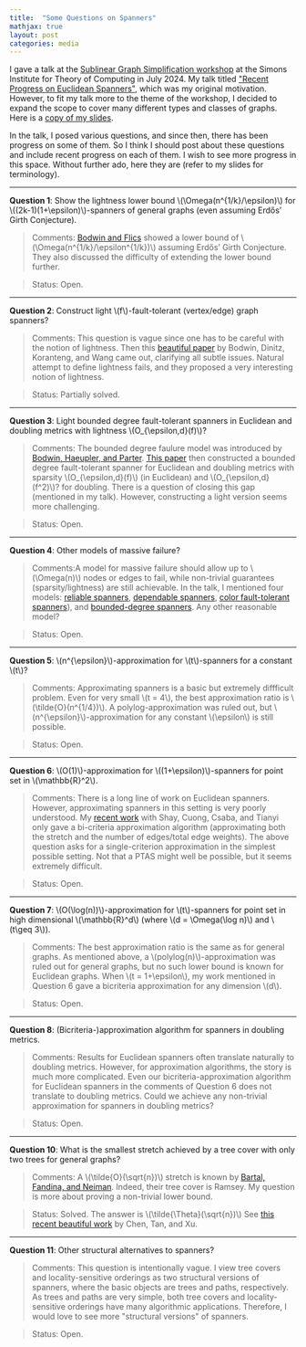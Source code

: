 ```yaml
---
title:  "Some Questions on Spanners"
mathjax: true
layout: post
categories: media
---
```


I gave a talk at the [Sublinear Graph Simplification workshop](https://simons.berkeley.edu/workshops/sublinear-graph-simplification) at the Simons Institute for Theory of Computing in July 2024. My talk titled ["Recent Progress on Euclidean Spanners"](https://www.youtube.com/watch?v=H3KWeEEVA9g), which was my original motivation. However, to fit my talk more to the theme of the workshop, I decided to  expand the scope to cover many different types and classes of graphs. Here is a [copy of my slides](/assets/figs/spanner-simons-talk.pdf).

In the talk, I posed various questions, and since then, there has been progress on some of them. So I think I should post about these questions and include recent progress on each of them. I wish to see more progress in this space. Without further ado, here they are (refer to my slides for terminology).

---

**Question 1**: Show the lightness lower bound \\(\Omega(n^{1/k}/\epsilon)\\) for \\((2k-1)(1+\epsilon)\\)-spanners of general graphs (even assuming Erdős’ Girth Conjecture).


> Comments: [Bodwin and Flics](https://arxiv.org/pdf/2406.04459) showed a lower bound of \\(\Omega(n^{1/k}/\epsilon^{1/k})\\) assuming Erdős’ Girth Conjecture. They also discussed the difficulty of extending the lower bound further.

> Status: Open.

---


**Question 2**: Construct light \\(f\\)-fault-tolerant (vertex/edge) graph spanners?

> Comments: This question is vague since one has to be careful with the notion of lightness. Then this [beautiful paper](https://arxiv.org/pdf/2502.10890) by Bodwin, Dinitz, Koranteng, and Wang came out, clarifying all subtle issues. Natural attempt to define lightness fails, and they proposed a very interesting notion of lightness. 

> Status: Partially solved.

---


**Question 3**: Light bounded degree fault-tolerant spanners in Euclidean and doubling metrics with lightness \\(O_{\epsilon,d}(f)\\)? 


> Comments: The bounded degree faulure model was introduced by [Bodwin, Haeupler, and  Parter](https://arxiv.org/abs/2309.06696). [This paper](https://arxiv.org/abs/2405.18134) then constructed a bounded degree fault-tolerant spanner for Euclidean and doubling metrics with sparsity \\(O_{\epsilon,d}(f)\\) (in Euclidean) and \\(O_{\epsilon,d}(f^2)\\)? for doubling. There is a question of closing this gap (mentioned in my talk). However, constructing a light version seems more challenging. 

> Status: Open.

---

**Question 4**: Other models of massive failure? 


> Comments:A model for massive failure should allow up to \\(\Omega(n)\\) nodes or edges to fail, while non-trivial guarantees (sparsity/lightness) are still achievable. In the talk, I mentioned four models: [reliable spanners](https://arxiv.org/pdf/2007.08738), [dependable spanners](https://arxiv.org/abs/2407.01466), [color fault-tolerant spanners](https://arxiv.org/abs/2311.08868)), and [bounded-degree spanners](https://arxiv.org/abs/2309.06696). Any other reasonable model?

> Status: Open.

---

**Question 5**: \\(n^{\epsilon}\\)-approximation for \\(t\\)-spanners for a constant \\(t\\)? 


> Comments: Approximating spanners is a basic but extremely diffficult problem. Even for very small \\(t  = 4\\), the best approximation ratio is \\(\tilde{O}(n^{1/4})\\). A polylog-approximation was ruled out, but \\(n^{\epsilon}\\)-approximation for any constant \\(\epsilon\\) is still possible.

> Status: Open.

---

**Question 6**: \\(O(1)\\)-approximation for \\((1+\epsilon)\\)-spanners for point set in \\(\mathbb{R}^2\\). 

> Comments: There is a long line of work on Euclidean spanners. However, approximating spanners in this setting is very poorly understood. My [recent work](https://arxiv.org/abs/2409.08227) with Shay, Cuong, Csaba, and Tianyi only gave a bi-criteria approximation algorithm (approximating both the stretch and the number of edges/total edge weights). The above question asks for a single-criterion approximation in the simplest possible setting. Not that a PTAS might well be possible, but it seems extremely difficult.

> Status: Open.

----

**Question 7**: \\(O(\log(n))\\)-approximation for \\(t\\)-spanners for point set in high dimensional \\(\mathbb{R}^d\\) (where \\(d = \Omega(\log n)\\) and \\(t\geq 3\\)). 

> Comments: The best approximation ratio is the same as for general graphs. As mentioned above, a \\(polylog(n)\\)-approximation was ruled out for general graphs, but no such lower bound is known for Euclidean graphs.  When \\(t = 1+\epsilon\\), my work mentioned in Question 6 gave a bicriteria approximation for any dimension \\(d\\).

> Status: Open.

----

**Question 8**: (Bicriteria-)approximation algorithm for spanners in doubling metrics. 

> Comments: Results for Euclidean spanners often translate naturally to doubling metrics. However, for approximation algorithms, the story is much more complicated. Even our bicriteria-approximation algorithm for Euclidean spanners in the comments of Question 6 does not translate to doubling metrics. Could we achieve any non-trivial approximation for spanners in doubling metrics?

> Status: Open.

----

**Question 10**: What is the smallest stretch achieved by a tree cover with only two trees for general graphs?

> Comments: A \\(\tilde{O}(\sqrt{n})\\) stretch is known by [Bartal, Fandina, and Neiman](https://arxiv.org/abs/1905.07559). Indeed, their tree cover is Ramsey. My question is more about proving a non-trivial lower bound. 

> Status: Solved. The answer is \\(\tilde{\Theta}(\sqrt{n})\\) See [this recent beautiful work](https://arxiv.org/abs/2508.10376) by Chen, Tan, and Xu.

----

**Question 11**: Other structural alternatives to spanners?

> Comments: This question is intentionally vague. I view tree covers and locality-sensitive orderings as two structural versions of spanners, where the basic objects are trees and paths, respectively. As trees and paths are very simple, both tree covers and locality-sensitive orderings have many algorithmic applications. Therefore, I would love to see more "structural versions" of spanners.

> Status: Open.